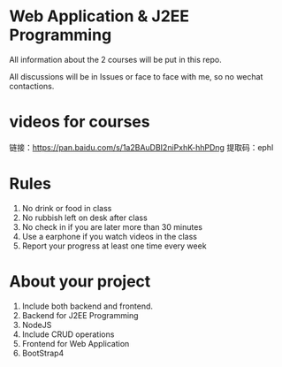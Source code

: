 # Web Application & J2EE Programming

All information about the 2 courses will be put in this repo. 

All discussions will be in Issues or face to face with me, so no wechat contactions.

# videos for courses

链接：https://pan.baidu.com/s/1a2BAuDBI2niPxhK-hhPDng 
提取码：ephl 


# Rules

1. No drink or food in class
2. No rubbish left on desk after class
3. No check in if you are later more than 30 minutes
4. Use a earphone if you watch videos in the class 
5. Report your progress at least one time every week

# About your project

1. Include both backend and frontend. 
2. Backend for J2EE Programming
  1. NodeJS
  2. Include CRUD operations
3. Frontend for Web Application
  1. BootStrap4
  


